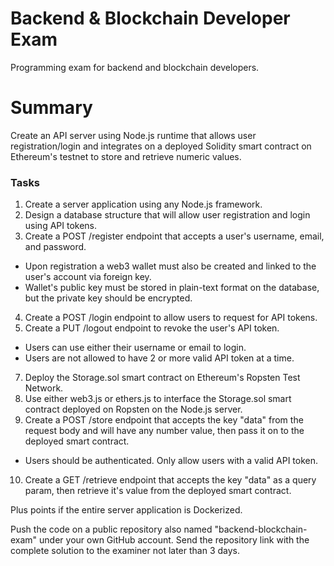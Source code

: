 # Backend & Blockchain Developer Exam

Programming exam for backend and blockchain developers.

# Summary

Create an API server using Node.js runtime that allows user registration/login and integrates on a deployed Solidity smart contract on Ethereum's testnet to store and retrieve numeric values.

### Tasks
1. Create a server application using any Node.js framework.
2. Design a database structure that will allow user registration and login using API tokens.
3. Create a POST /register endpoint that accepts a user's username, email, and password.
  - Upon registration a web3 wallet must also be created and linked to the user's account via foreign key.
  - Wallet's public key must be stored in plain-text format on the database, but the private key should be encrypted.
4. Create a POST /login endpoint to allow users to request for API tokens.
5. Create a PUT /logout endpoint to revoke the user's API token.
  - Users can use either their username or email to login.
  - Users are not allowed to have 2 or more valid API token at a time.
7. Deploy the Storage.sol smart contract on Ethereum's Ropsten Test Network.
8. Use either web3.js or ethers.js to interface the Storage.sol smart contract deployed on Ropsten on the Node.js server.
9. Create a POST /store endpoint that accepts the key "data" from the request body and will have any number value, then pass it on to the deployed smart contract.
  - Users should be authenticated. Only allow users with a valid API token.
10. Create a GET /retrieve endpoint that accepts the key "data" as a query param, then retrieve it's value from the deployed smart contract.

Plus points if the entire server application is Dockerized.

Push the code on a public repository also named "backend-blockchain-exam" under your own GitHub account. Send the repository link with the complete solution to the examiner not later than 3 days.
